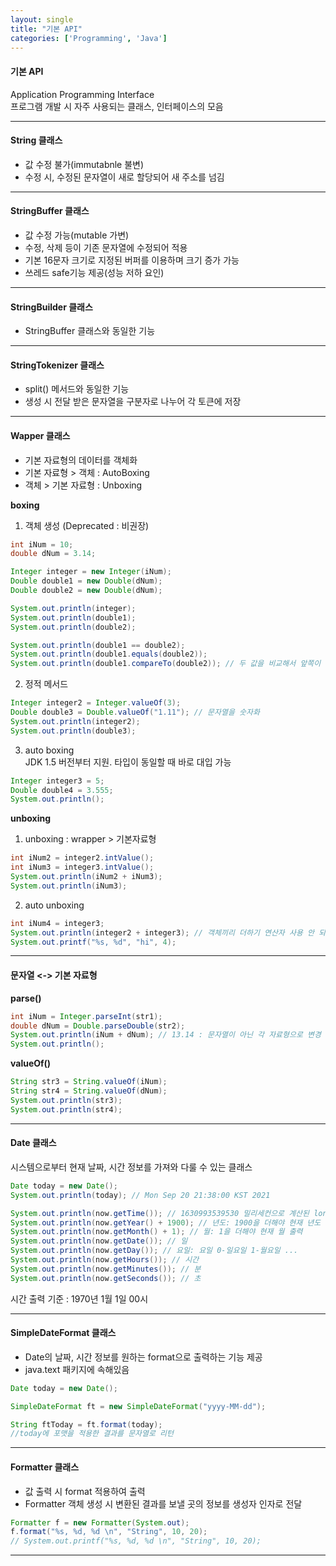 ```yaml
---
layout: single
title: "기본 API"
categories: ['Programming', 'Java']
---
```

   
#### 기본 API
Application Programming Interface   
프로그램 개발 시 자주 사용되는 클래스, 인터페이스의 모음   
   
***
#### String 클래스
* 값 수정 불가(immutabnle 불변)
* 수정 시, 수정된 문자열이 새로 할당되어 새 주소를 넘김
   
***
#### StringBuffer 클래스
* 값 수정 가능(mutable 가변)
* 수정, 삭제 등이 기존 문자열에 수정되어 적용
* 기본 16문자 크기로 지정된 버퍼를 이용하며 크기 증가 가능
* 쓰레드 safe기능 제공(성능 저하 요인)
   
***
#### StringBuilder 클래스
* StringBuffer 클래스와 동일한 기능
   
***
#### StringTokenizer 클래스
* split() 메서드와 동일한 기능
* 생성 시 전달 받은 문자열을 구분자로 나누어 각 토큰에 저장
   
***
#### Wapper 클래스
* 기본 자료형의 데이터를 객체화
* 기본 자료형 > 객체 : AutoBoxing
* 객체 > 기본 자료형 : Unboxing
   
**boxing**
1) 객체 생성 (Deprecated : 비권장)   
   
``` java
int iNum = 10;
double dNum = 3.14;

Integer integer = new Integer(iNum);
Double double1 = new Double(dNum);
Double double2 = new Double(dNum);

System.out.println(integer);
System.out.println(double1);
System.out.println(double2);

System.out.println(double1 == double2);
System.out.println(double1.equals(double2));
System.out.println(double1.compareTo(double2)); // 두 값을 비교해서 앞쪽이 크면 1, 뒤가 크면 -1, 같으면 0
```   
   
2) 정적 메서드   
   
``` java
Integer integer2 = Integer.valueOf(3);
Double double3 = Double.valueOf("1.11"); // 문자열을 숫자화
System.out.println(integer2);
System.out.println(double3);
```   
   
3) auto boxing   
JDK 1.5 버전부터 지원. 타입이 동일할 때 바로 대입 가능   
   
``` java
Integer integer3 = 5;
Double double4 = 3.555;
System.out.println();
```   
   
**unboxing**
1) unboxing : wrapper > 기본자료형
   
``` java
int iNum2 = integer2.intValue();
int iNum3 = integer3.intValue();
System.out.println(iNum2 + iNum3);
System.out.println(iNum3);
```   
   
2) auto unboxing   
   
``` java
int iNum4 = integer3;
System.out.println(integer2 + integer3); // 객체끼리 더하기 연산자 사용 안 되지만 auto unboxing 때문에 가능
System.out.printf("%s, %d", "hi", 4);
```
   
***
#### 문자열 <-> 기본 자료형
   
**parse()**   
   
``` java
int iNum = Integer.parseInt(str1);
double dNum = Double.parseDouble(str2);
System.out.println(iNum + dNum); // 13.14 : 문자열이 아닌 각 자료형으로 변경 됐기 때문
System.out.println();
```   
   
**valueOf()**   
   
``` java
String str3 = String.valueOf(iNum);
String str4 = String.valueOf(dNum);
System.out.println(str3);
System.out.println(str4);
```   
   
***
#### Date 클래스
시스템으로부터 현재 날짜, 시간 정보를 가져와 다룰 수 있는 클래스   
   
``` java
Date today = new Date();
System.out.println(today); // Mon Sep 20 21:38:00 KST 2021

System.out.println(now.getTime()); // 1630993539530 밀리세컨으로 계산된 long 타입 리턴
System.out.println(now.getYear() + 1900); // 년도: 1900을 더해야 현재 년도 출력
System.out.println(now.getMonth() + 1); // 월: 1을 더해야 현재 월 출력
System.out.println(now.getDate()); // 일
System.out.println(now.getDay()); // 요일: 요일 0-일요일 1-월요일 ... 
System.out.println(now.getHours()); // 시간
System.out.println(now.getMinutes()); // 분
System.out.println(now.getSeconds()); // 초
```   
   
시간 출력 기준 : 1970년 1월 1일 00시   
   
***
####  SimpleDateFormat 클래스
* Date의 날짜, 시간 정보를 원하는 format으로 출력하는 기능 제공   
* java.text 패키지에 속해있음   
   
``` java
Date today = new Date();

SimpleDateFormat ft = new SimpleDateFormat("yyyy-MM-dd");

String ftToday = ft.format(today);
//today에 포맷을 적용한 결과를 문자열로 리턴
```   
   
***
#### Formatter 클래스
* 값 출력 시 format 적용하여 출력
* Formatter 객체 생성 시 변환된 결과를 보낼 곳의 정보를 생성자 인자로 전달   
   
``` java
Formatter f = new Formatter(System.out);
f.format("%s, %d, %d \n", "String", 10, 20);
// System.out.printf("%s, %d, %d \n", "String", 10, 20);
```   
   
***

